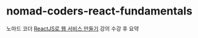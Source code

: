 # nomad-coders-react-fundamentals
노마드 코더 [ReactJS로 웹 서비스 만들기](https://academy.nomadcoders.co/p/reactjs-fundamentals) 강의 수강 후 요약
